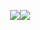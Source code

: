 
<p align="center">
<img src=https://media1.tenor.com/m/kFF3oLlDx8QAAAAd/swagdoons-redash.gif

  ![](https://komarev.com/ghpvc/?username=ashswagin&color=000000)  
 </p>
<p align="center">

  


